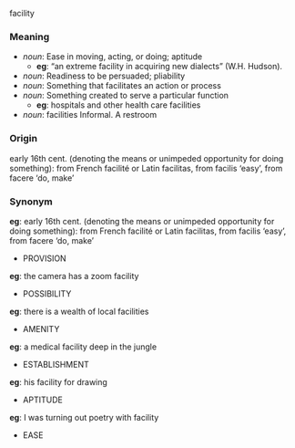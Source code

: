 facility
### Meaning
+ _noun_: Ease in moving, acting, or doing; aptitude
    + __eg__: “an extreme facility in acquiring new dialects” (W.H. Hudson).
+ _noun_: Readiness to be persuaded; pliability
+ _noun_: Something that facilitates an action or process
+ _noun_: Something created to serve a particular function
    + __eg__: hospitals and other health care facilities
+ _noun_: facilities Informal. A restroom

### Origin

early 16th cent. (denoting the means or unimpeded opportunity for doing something): from French facilité or Latin facilitas, from facilis ‘easy’, from facere ‘do, make’

### Synonym

__eg__: early 16th cent. (denoting the means or unimpeded opportunity for doing something): from French facilité or Latin facilitas, from facilis ‘easy’, from facere ‘do, make’

+ PROVISION

__eg__: the camera has a zoom facility

+ POSSIBILITY

__eg__: there is a wealth of local facilities

+ AMENITY

__eg__: a medical facility deep in the jungle

+ ESTABLISHMENT

__eg__: his facility for drawing

+ APTITUDE

__eg__: I was turning out poetry with facility

+ EASE


